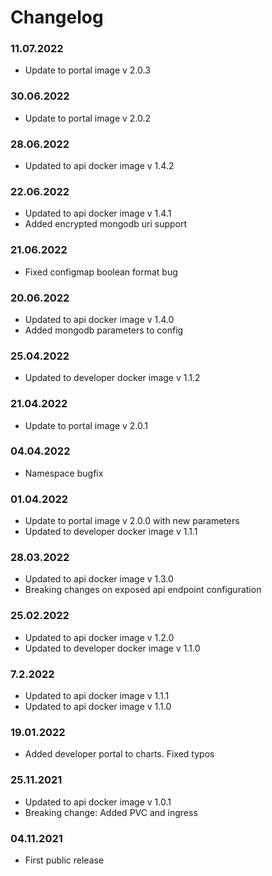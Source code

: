 Changelog
===

### 11.07.2022
- Update to portal image v 2.0.3

### 30.06.2022
- Update to portal image v 2.0.2

### 28.06.2022
- Updated to api docker image v 1.4.2

### 22.06.2022
- Updated to api docker image v 1.4.1
- Added encrypted mongodb uri support

### 21.06.2022
- Fixed configmap boolean format bug

### 20.06.2022
- Updated to api docker image v 1.4.0
- Added mongodb parameters to config

### 25.04.2022
- Updated to developer docker image v 1.1.2

### 21.04.2022
- Update to portal image v 2.0.1 

### 04.04.2022
- Namespace bugfix

### 01.04.2022
- Update to portal image v 2.0.0 with new parameters
- Updated to developer docker image v 1.1.1

### 28.03.2022
- Updated to api docker image v 1.3.0
- Breaking changes on exposed api endpoint configuration

### 25.02.2022
- Updated to api docker image v 1.2.0
- Updated to developer docker image v 1.1.0

### 7.2.2022
- Updated to api docker image v 1.1.1
- Updated to api docker image v 1.1.0

### 19.01.2022
- Added developer portal to charts. Fixed typos

### 25.11.2021
- Updated to api docker image v 1.0.1
- Breaking change: Added PVC and ingress

### 04.11.2021
- First public release
